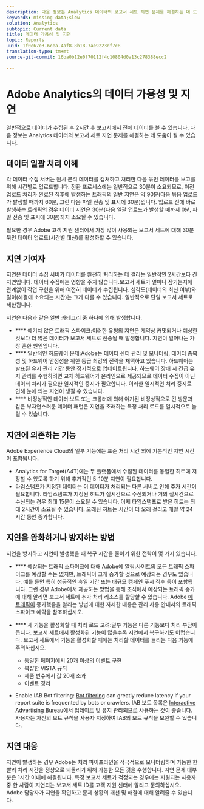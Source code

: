 ```yaml
---
description: 다음 정보는 Analytics 데이터의 보고서 세트 지연 문제를 해결하는 데 도움이 될 수 있습니다.
keywords: missing data;slow
solution: Analytics
subtopic: Current data
title: 데이터 가용성 및 지연
topic: Reports
uuid: 1f0e67e3-6cea-4af8-8b18-7ae9223df7c8
translation-type: tm+mt
source-git-commit: 16ba0b12e0f70112f4c10804d0a13c278388ecc2

---
```



# Adobe Analytics의 데이터 가용성 및 지연

일반적으로 데이터가 수집된 후 2시간 후 보고서에서 전체 데이터를 볼 수 있습니다. 다음 정보는 Analytics 데이터의 보고서 세트 지연 문제를 해결하는 데 도움이 될 수 있습니다.

## 데이터 일괄 처리 이해

각 데이터 수집 서버는 원시 분석 데이터를 캡처하고 처리한 다음 묶인 데이터를 보고를 위해 시간별로 업로드합니다. 전환 프로세스에는 일반적으로 30분이 소요되므로, 이전 업로드 처리가 완료된 직후에 발생하는 트래픽의 일반 지연은 약 90분(다음 묶음 업로드가 발생할 때까지 60분, 그런 다음 파일 전송 및 표시에 30분)입니다. 업로드 전에 바로 발생하는 트래픽의 경우 데이터 지연은 30분(다음 일괄 업로드가 발생할 때까지 0분, 파일 전송 및 표시에 30분)까지 소요될 수 있습니다.

필요한 경우 Adobe 고객 지원 센터에서 가장 많이 사용되는 보고서 세트에 대해 30분 묶인 데이터 업로드(시간별 대신)를 활성화할 수 있습니다.

## 지연 기여자

지연은 데이터 수집 서버가 데이터를 완전히 처리하는 데 걸리는 일반적인 2시간보다 긴 지연입니다. 데이터 수집에는 영향을 주지 않습니다.보고서 세트가 얼마나 잠기는지에 관계없이 작업 구현을 위해 여전히 데이터가 수집됩니다. 심각도(데이터의 최신 여부)와 길이(해결에 소요되는 시간)는 크게 다를 수 있습니다. 일반적으로 단일 보고서 세트로 제한됩니다.

지연은 다음과 같은 일반 카테고리 중 하나에 의해 발생합니다.

* **** 예기치 않은 트래픽 스파이크:이러한 유형의 지연은 계약상 커밋되거나 예상한 것보다 더 많은 데이터가 보고서 세트로 전송될 때 발생합니다. 지연이 일어나는 가장 흔한 원인입니다.
* **** 일반적인 하드웨어 문제:Adobe는 데이터 센터 관리 및 모니터링, 데이터 중복성 및 하드웨어 안정성을 위한 동급 최강의 전략을 채택하고 있습니다. 하드웨어는 발표된 유지 관리 기간 동안 정기적으로 업데이트됩니다. 하드웨어 장애 시 긴급 유지 관리를 수행하려면 교체 하드웨어가 온라인으로 제공되므로 데이터 수집이 아닌 데이터 처리가 필요한 일시적인 중지가 필요합니다. 이러한 일시적인 처리 중지로 인해 눈에 띄는 지연이 생길 수 있습니다.
* **** 비정상적인 데이터:보트 또는 크롤러에 의해 야기된 비정상적으로 긴 방문과 같은 부자연스러운 데이터 패턴은 지연을 초래하는 특정 처리 로드를 일시적으로 늘릴 수 있습니다.

## 지연에 의존하는 기능

Adobe Experience Cloud의 일부 기능에는 표준 처리 시간 외에 기본적인 지연 시간이 포함됩니다.

* Analytics for Target(A4T)에는 두 플랫폼에서 수집된 데이터를 동일한 히트에 저장할 수 있도록 하기 위해 추가적인 5-10분 지연이 필요합니다.
* 타임스탬프가 지정된 데이터는 이 데이터가 처리되는 다른 서버로 인해 추가 시간이 필요합니다. 타임스탬프가 지정된 히트가 실시간으로 수신되거나 거의 실시간으로 수신되는 경우 최대 15분이 소요될 수 있습니다. 어제 타임스탬프로 받은 히트는 최대 2시간이 소요될 수 있습니다. 오래된 히트는 시간이 더 오래 걸리고 매일 약 24시간 동안 증가합니다.

## 지연을 완화하거나 방지하는 방법

지연을 방지하고 지연이 발생했을 때 복구 시간을 줄이기 위한 전략이 몇 가지 있습니다.

* **** 예상되는 트래픽 스파이크에 대해 Adobe에 알림:사이트의 모든 트래픽 스파이크를 예상할 수는 없지만, 트래픽이 크게 증가할 것으로 예상되는 경우도 있습니다. 예를 들면 특히 성공적인 휴일 기간 또는 대규모 캠페인 푸시 직후 등이 포함됩니다. 그런 경우 Adobe에서 제공하는 방법을 통해 조직에서 예상되는 트래픽 증가에 대해 알리면 보고서 세트에 추가 처리 리소스를 할당할 수 있습니다. Adobe [에 트래픽이](/help/admin/c-traffic-management/t-traffic-schedule-spike.md) 증가했음을 알리는 방법에 대한 자세한 내용은 관리 사용 안내서의 트래픽 스파이크 예약을 참조하십시오.
* **** 새 기능을 활성화할 때 처리 로드 고려:일부 기능은 다른 기능보다 처리 부담이 큽니다. 보고서 세트에서 활성화된 기능이 많을수록 지연에서 복구하기도 어렵습니다. 보고서 세트에서 기능을 활성화할 때에는 처리할 데이터를 늘리는 다음 기능에 주의하십시오.

   * 동일한 페이지에서 20개 이상의 이벤트 구현
   * 복잡한 VISTA 규칙
   * 제품 변수에서 값 20개 초과
   * 이벤트 정리

* Enable IAB Bot filtering: [Bot filtering](https://marketing.adobe.com/resources/help/en_US/admin/c_bot_rules.html) can greatly reduce latency if your report suite is frequented by bots or crawlers. IAB 보트 목록은 [Interactive Advertising Bureau](https://www.iab.net/about_the_iab)에서 업데이트 및 유지 관리되므로 사용하는 것이 좋습니다. 사용자는 자신의 보트 규칙을 사용자 지정하여 IAB의 보트 규칙을 보완할 수 있습니다.

## 지연 대응

지연이 발생하는 경우 Adobe는 처리 파이프라인을 적극적으로 모니터링하며 가능한 한 빨리 처리 시간을 정상으로 되돌리기 위해 가능한 모든 것을 수행합니다. 지연 문제 대부분은 1시간 이내에 해결됩니다. 특정 보고서 세트가 걱정되는 경우에는 지원되는 사용자 중 한 사람이 지연되는 보고서 세트 ID를 고객 지원 센터에 알리고 문의하십시오. Adobe 담당자가 지연을 확인하고 문제 상황의 개선 및 해결에 대해 알려줄 수 있습니다.
